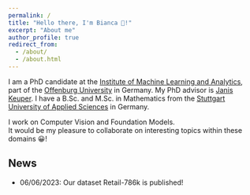 ```yaml
---
permalink: /
title: "Hello there, I'm Bianca 👋!"
excerpt: "About me"
author_profile: true
redirect_from: 
  - /about/
  - /about.html
---
```

I am a PhD candidate at the [Institute of Machine Learning and Analytics](https://imla.hs-offenburg.de/), part of the [Offenburg University](https://www.hs-offenburg.de/en/) in Germany.
My PhD advisor is [Janis Keuper](https://www.keuper-labs.org/members/janis.html).
I have a B.Sc. and M.Sc. in Mathematics from the [Stuttgart University of Applied Sciences](https://www.hft-stuttgart.com/) in Germany.

I work on Computer Vision and Foundation Models.<br>
It would be my pleasure to collaborate on interesting topics within these domains 😀!

News
------
* 06/06/2023: Our dataset Retail-786k is published!
